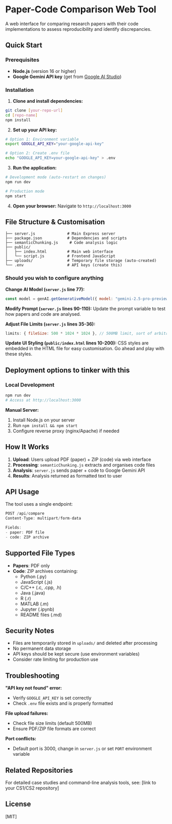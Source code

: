 # Paper-Code Comparison Web Tool

A web interface for comparing research papers with their code implementations to assess reproducibility and identify discrepancies.

## Quick Start

### Prerequisites
- **Node.js** (version 16 or higher)
- **Google Gemini API key** (get from [Google AI Studio](https://aistudio.google.com/))

### Installation

1. **Clone and install dependencies:**
```bash
git clone [your-repo-url]
cd [repo-name]
npm install
```

2. **Set up your API key:**
```bash
# Option 1: Environment variable
export GOOGLE_API_KEY="your-google-api-key"

# Option 2: Create .env file
echo "GOOGLE_API_KEY=your-google-api-key" > .env
```

3. **Run the application:**
```bash
# Development mode (auto-restart on changes)
npm run dev

# Production mode
npm start
```

4. **Open your browser:**
Navigate to `http://localhost:3000`

## File Structure & Customisation

```
├── server.js              # Main Express server
├── package.json           # Dependencies and scripts
├── semanticChunking.js     # Code analysis logic
├── public/
│   ├── index.html         # Main web interface
│   └── script.js          # Frontend JavaScript
├── uploads/               # Temporary file storage (auto-created)
└── .env                   # API keys (create this)
```

### Should you wish to configure anything

**Change AI Model (`server.js` line 77):**
```javascript
const model = genAI.getGenerativeModel({ model: "gemini-2.5-pro-preview-05-06" });
```

**Modify Prompt (`server.js` lines 90-110):**
Update the prompt variable to test how papers and code are analysed.

**Adjust File Limits (`server.js` lines 35-36):**
```javascript
limits: { fileSize: 500 * 1024 * 1024 }, // 500MB limit, sort of arbitrary
```

**Update UI Styling (`public/index.html` lines 10-200):**
CSS styles are embedded in the HTML file for easy customisation. Go ahead and play with these styles.

## Deployment options to tinker with this

### Local Development
```bash
npm run dev
# Access at http://localhost:3000
```
**Manual Server:**
1. Install Node.js on your server
2. Run `npm install && npm start`
3. Configure reverse proxy (nginx/Apache) if needed

## How It Works

1. **Upload**: Users upload PDF (paper) + ZIP (code) via web interface
2. **Processing**: `semanticChunking.js` extracts and organises code files
3. **Analysis**: `server.js` sends paper + code to Google Gemini API
4. **Results**: Analysis returned as formatted text to user

## API Usage

The tool uses a single endpoint:

```javascript
POST /api/compare
Content-Type: multipart/form-data

Fields:
- paper: PDF file
- code: ZIP archive
```

## Supported File Types

- **Papers**: PDF only
- **Code**: ZIP archives containing:
  - Python (.py)
  - JavaScript (.js) 
  - C/C++ (.c, .cpp, .h)
  - Java (.java)
  - R (.r)
  - MATLAB (.m)
  - Jupyter (.ipynb)
  - README files (.md)

## Security Notes

- Files are temporarily stored in `uploads/` and deleted after processing
- No permanent data storage
- API keys should be kept secure (use environment variables)
- Consider rate limiting for production use

## Troubleshooting

**"API key not found" error:**
- Verify `GOOGLE_API_KEY` is set correctly
- Check `.env` file exists and is properly formatted

**File upload failures:**
- Check file size limits (default 500MB)
- Ensure PDF/ZIP file formats are correct

**Port conflicts:**
- Default port is 3000, change in `server.js` or set `PORT` environment variable

## Related Repositories

For detailed case studies and command-line analysis tools, see: [link to your CS1/CS2 repository]

## License

[MIT]
